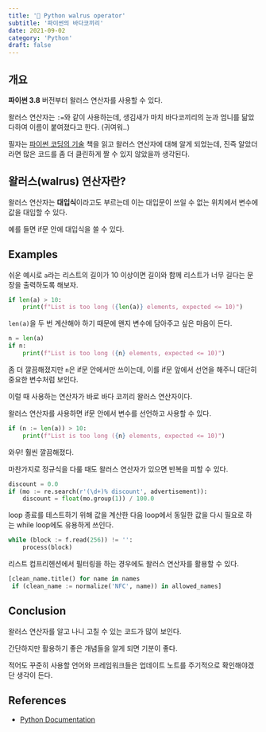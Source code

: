 ```yaml
---
title: '🐍 Python walrus operator'
subtitle: '파이썬의 바다코끼리'
date: 2021-09-02
category: 'Python'
draft: false
---
```


## 개요

**파이썬 3.8** 버전부터 왈러스 연산자를 사용할 수 있다.

왈러스 연산자는 `:=`와 같이 사용하는데, 생김새가 마치 바다코끼리의 눈과 엄니를 닮았다하여 이름이 붙여졌다고 한다. (귀여워..)

필자는 [파이썬 코딩의 기술](https://books.google.co.kr/books/about/%ED%8C%8C%EC%9D%B4%EC%8D%AC_%EC%BD%94%EB%94%A9%EC%9D%98_%EA%B8%B0%EC%88%A0_%EA%B0%9C%EC%A0%952%ED%8C%90.html?id=tQYHEAAAQBAJ&printsec=frontcover&source=kp_read_button&hl=ko&redir_esc=y#v=onepage&q&f=false) 책을 읽고 왈러스 연산자에 대해 알게 되었는데, 진즉 알았더라면 많은 코드를 좀 더 클린하게 짤 수 있지 않았을까 생각된다.

## 왈러스(walrus) 연산자란?

왈러스 연산자는 **대입식**이라고도 부르는데 이는 대입문이 쓰일 수 없는 위치에서 변수에 값을 대입할 수 있다.

예를 들면 if문 안에 대입식을 쓸 수 있다.

## Examples

쉬운 예시로 `a`라는 리스트의 길이가 10 이상이면 길이와 함께 리스트가 너무 길다는 문장을 출력하도록 해보자.

```python
if len(a) > 10:
    print(f"List is too long ({len(a)} elements, expected <= 10)")
```

`len(a)`을 두 번 계산해야 하기 때문에 왠지 변수에 담아주고 싶은 마음이 든다.

```python
n = len(a)
if n:
    print(f"List is too long ({n} elements, expected <= 10)")
```

좀 더 깔끔해졌지만 `n`은 if문 안에서만 쓰이는데, 이를 if문 앞에서 선언을 해주니 대단히 중요한 변수처럼 보인다.

이럴 때 사용하는 연산자가 바로 바다 코끼리 왈러스 연산자이다.

왈러스 연산자를 사용하면 if문 안에서 변수를 선언하고 사용할 수 있다.

```python
if (n := len(a)) > 10:
    print(f"List is too long ({n} elements, expected <= 10)")
```

와우! 훨씬 깔끔해졌다.

마찬가지로 정규식을 다룰 때도 왈러스 연산자가 있으면 반복을 피할 수 있다.

```python
discount = 0.0
if (mo := re.search(r'(\d+)% discount', advertisement)):
    discount = float(mo.group(1)) / 100.0
```

loop 종료를 테스트하기 위해 값을 계산한 다음 loop에서 동일한 값을 다시 필요로 하는 while loop에도 유용하게 쓰인다.

```python
while (block := f.read(256)) != '':
    process(block)
```

리스트 컴프리헨션에서 필터링을 하는 경우에도 왈러스 연산자를 활용할 수 있다.

```python
[clean_name.title() for name in names
 if (clean_name := normalize('NFC', name)) in allowed_names]
```

## Conclusion

왈러스 연산자를 알고 나니 고칠 수 있는 코드가 많이 보인다.

간단하지만 활용하기 좋은 개념들을 알게 되면 기분이 좋다.

적어도 꾸준히 사용할 언어와 프레임워크들은 업데이트 노트를 주기적으로 확인해야겠단 생각이 든다.

## References

- [Python Documentation](https://docs.python.org/3/whatsnew/3.8.html#assignment-expressions)
